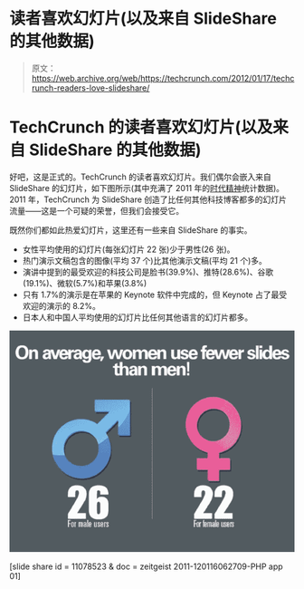 # 读者喜欢幻灯片(以及来自 SlideShare 的其他数据)

> 原文：<https://web.archive.org/web/https://techcrunch.com/2012/01/17/techcrunch-readers-love-slideshare/>

# TechCrunch 的读者喜欢幻灯片(以及来自 SlideShare 的其他数据)

好吧，这是正式的。TechCrunch 的读者喜欢幻灯片。我们偶尔会嵌入来自 SlideShare 的幻灯片，如下图所示(其中充满了 2011 年的[时代精神](https://web.archive.org/web/20221010231628/http://www.slideshare.net/rashmi/slideshare-zeitgeist-2011)统计数据)。2011 年，TechCrunch 为 SlideShare 创造了比任何其他科技博客都多的幻灯片流量——这是一个可疑的荣誉，但我们会接受它。

既然你们都如此热爱幻灯片，这里还有一些来自 SlideShare 的事实。

*   女性平均使用的幻灯片(每张幻灯片 22 张)少于男性(26 张)。
*   热门演示文稿包含的图像(平均 37 个)比其他演示文稿(平均 21 个)多。
*   演讲中提到的最受欢迎的科技公司是脸书(39.9%)、推特(28.6%)、谷歌(19.1%)、微软(5.7%)和苹果(3.8%)
*   只有 1.7%的演示是在苹果的 Keynote 软件中完成的，但 Keynote 占了最受欢迎的演示的 8.2%。
*   日本人和中国人平均使用的幻灯片比任何其他语言的幻灯片都多。

![](img/f097a04954f031621b747b08e2da1034.png)

[slide share id = 11078523 & doc = zeitgeist 2011-120116062709-PHP app 01]